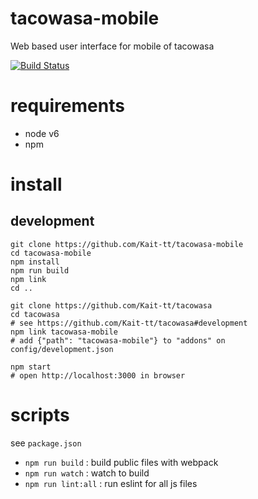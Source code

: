 # tacowasa-mobile
Web based user interface for mobile of tacowasa

[![Build Status](https://travis-ci.org/Kait-tt/tacowasa-mobile.svg?branch=master)](https://travis-ci.org/Kait-tt/tacowasa-mobile)

# requirements
- node v6
- npm

# install

## development
```
git clone https://github.com/Kait-tt/tacowasa-mobile
cd tacowasa-mobile
npm install
npm run build
npm link
cd ..

git clone https://github.com/Kait-tt/tacowasa
cd tacowasa
# see https://github.com/Kait-tt/tacowasa#development
npm link tacowasa-mobile
# add {"path": "tacowasa-mobile"} to "addons" on config/development.json

npm start
# open http://localhost:3000 in browser
```

# scripts
see `package.json`

- `npm run build` : build public files with webpack
- `npm run watch` : watch to build
- `npm run lint:all` : run eslint for all js files
